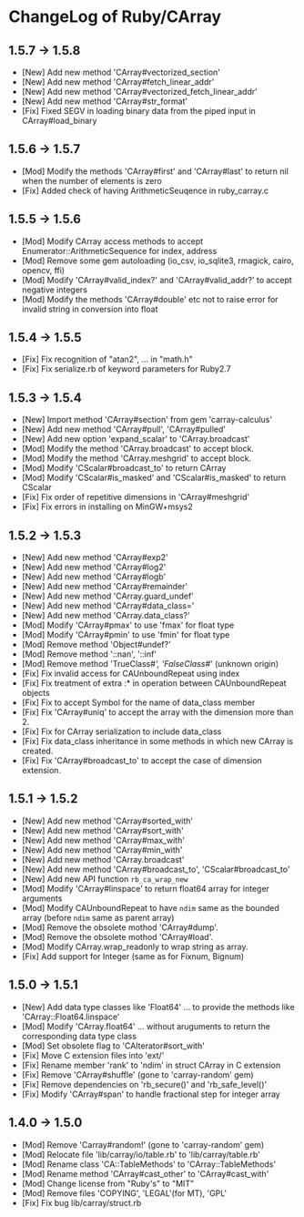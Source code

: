 ChangeLog of Ruby/CArray
========================

1.5.7 -> 1.5.8
--------------

* [New] Add new method 'CArray#vectorized_section'
* [New] Add new method 'CArray#fetch_linear_addr'
* [New] Add new method 'CArray#vectorized_fetch_linear_addr'
* [New] Add new method 'CArray#str_format'
* [Fix] Fixed SEGV in loading binary data from the piped input in CArray#load_binary

1.5.6 -> 1.5.7
--------------

* [Mod] Modify the methods 'CArray#first' and 'CArray#last' to return nil when the number of elements is zero
* [Fix] Added check of having ArithmeticSeuqence in ruby_carray.c

1.5.5 -> 1.5.6
--------------

* [Mod] Modify CArray access methods to accept Enumerator::ArithmeticSequence for index, address
* [Mod] Remove some gem autoloading (io_csv, io_sqlite3, rmagick, cairo, opencv, ffi)
* [Mod] Modify 'CArray#valid_index?' and 'CArray#valid_addr?' to accept negative integers
* [Mod] Modify the methods 'CArray#double' etc not to raise error for invalid string in conversion into float

1.5.4 -> 1.5.5
--------------

* [Fix] Fix recognition of "atan2", ... in "math.h"
* [Fix] Fix serialize.rb of keyword parameters for Ruby2.7

1.5.3 -> 1.5.4
--------------

* [New] Import method 'CArray#section' from gem 'carray-calculus'
* [New] Add new method 'CArray#pull', 'CArray#pulled'
* [New] Add new option 'expand_scalar' to 'CArray.broadcast'
* [Mod] Modify the method 'CArray.broadcast' to accept block.
* [Mod] Modify the method 'CArray.meshgrid' to accept block.
* [Mod] Modify 'CScalar#broadcast_to' to return CArray
* [Mod] Modify 'CScalar#is_masked' and 'CScalar#is_masked' to return CScalar
* [Fix] Fix order of repetitive dimensions in 'CArray#meshgrid'
* [Fix] Fix errors in installing on MinGW+msys2

1.5.2 -> 1.5.3
--------------

* [New] Add new method 'CArray#exp2'
* [New] Add new method 'CArray#log2'
* [New] Add new method 'CArray#logb'
* [New] Add new method 'CArray#remainder'
* [New] Add new method 'CArray.guard_undef'
* [New] Add new method 'CArray#data_class='
* [New] Add new method 'CArray.data_class?'
* [Mod] Modify 'CArray#pmax' to use 'fmax' for float type
* [Mod] Modify 'CArray#pmin' to use 'fmin' for float type
* [Mod] Remove method 'Object#undef?'
* [Mod] Remove method '::nan', '::inf'
* [Mod] Remove method 'TrueClass#*', 'FalseClass#*' (unknown origin)
* [Fix] Fix invalid access for CAUnboundRepeat using index
* [Fix] Fix treatment of extra :* in operation between CAUnboundRepeat objects
* [Fix] Fix to accept Symbol for the name of data_class member
* [Fix] Fix 'CArray#uniq' to accept the array with the dimension more than 2.
* [Fix] Fix for CArray serialization to include data_class
* [Fix] Fix data_class inheritance in some methods in which new CArray is created.
* [Fix] Fix 'CArray#broadcast_to' to accept the case of dimension extension.

1.5.1 -> 1.5.2
--------------

* [New] Add new method 'CArray#sorted_with'
* [New] Add new method 'CArray#sort_with'
* [New] Add new method 'CArray#max_with'
* [New] Add new method 'CArray#min_with'
* [New] Add new method 'CArray.broadcast'
* [New] Add new method 'CArray#broadcast_to', 'CScalar#broadcast_to'
* [New] Add new API function `rb_ca_wrap_new`
* [Mod] Modify 'CArray#linspace' to return float64 array for integer arguments
* [Mod] Modify CAUnboundRepeat to have `ndim` same as the bounded array (before `ndim` same as parent array)
* [Mod] Remove the obsolete mothod 'CArray#dump'.
* [Mod] Remove the obsolete mothod 'CArray#load'.
* [Mod] Modify CArray.wrap_readonly to wrap string as array.
* [Fix] Add support for Integer (same as for Fixnum, Bignum)

1.5.0 -> 1.5.1
--------------

* [New] Add data type classes like 'Float64' ... to provide the methods like 'CArray::Float64.linspace'
* [Mod] Modify 'CArray.float64' ... without aruguments to return the corresponding data type class 
* [Mod] Set obsolete flag to 'CAIterator#sort_with'
* [Fix] Move C extension files into 'ext/'
* [Fix] Rename member 'rank' to 'ndim' in struct CArray in C extension
* [Fix] Remove 'CArray#shuffle' (gone to 'carray-random' gem)
* [Fix] Remove dependencies on 'rb_secure()' and 'rb_safe_level()'
* [Fix] Modify 'CArray#span' to handle fractional step for integer array

1.4.0 -> 1.5.0
--------------

* [Mod] Remove 'Carray#random!' (gone to 'carray-random' gem)
* [Mod] Relocate file 'lib/carray/io/table.rb' to 'lib/carray/table.rb'
* [Mod] Rename class 'CA::TableMethods' to 'CArray::TableMethods'
* [Mod] Rename method 'CArray#cast_other' to 'CArray#cast_with'
* [Mod] Change license from "Ruby's" to "MIT"
* [Mod] Remove files 'COPYING', 'LEGAL'(for MT), 'GPL'
* [Fix] Fix bug lib/carray/struct.rb
